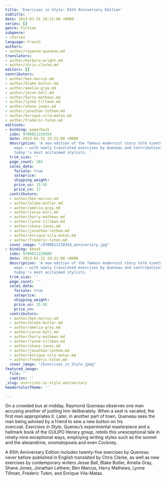 ```yaml
---
title: 'Exercises in Style: 65th Anniversary Edition'
subtitle: ''
date: 2013-01-31 19:21:00 +0000
series: []
genre: Fiction
subgenre:
- stories
language: French
authors:
- author/raymond-queneau.md
translators:
- author/barbara-wright.md
- author/chris-clarke.md
editors: []
contributors:
- author/ben-marcus.md
- author/blake-butler.md
- author/amelia-gray.md
- author/jesse-ball.md
- author/harry-mathews.md
- author/lynne-tillman.md
- author/shane-jones.md
- author/jonathan-lethem.md
- author/enrique-vila-matas.md
- author/frederic-tuten.md
editions:
- binding: paperback
  isbn: 9780811220354
  date: 2013-01-31 19:21:00 +0000
  description: 'A new edition of the famous modernist story told ninety-nine different
    ways — with newly translated exercises by Queneau and contributions by some of
    today''s most acclaimed stylists. '
  trim_size: ''
  page_count: 282
  sales_data:
    forsale: true
    saleprice: 
    shipping_weight: 
    price_us: 15.95
    price_cn: 17
  contributors:
  - author/ben-marcus.md
  - author/blake-butler.md
  - author/amelia-gray.md
  - author/jesse-ball.md
  - author/harry-mathews.md
  - author/lynne-tillman.md
  - author/shane-jones.md
  - author/jonathan-lethem.md
  - author/enrique-vila-matas.md
  - author/frederic-tuten.md
  cover_image: "/9780811220354_anniversary.jpg"
- binding: ebook
  isbn: 9780811220880
  date: 2013-01-31 19:21:00 +0000
  description: 'A new edition of the famous modernist story told ninety-nine different
    ways — with newly translated exercises by Queneau and contributions by some of
    today''s most acclaimed stylists. '
  trim_size: ''
  page_count: ''
  sales_data:
    forsale: true
    saleprice: 
    shipping_weight: 
    price_us: 15.95
    price_cn: 
  contributors:
  - author/ben-marcus.md
  - author/blake-butler.md
  - author/amelia-gray.md
  - author/jesse-ball.md
  - author/harry-mathews.md
  - author/lynne-tillman.md
  - author/shane-jones.md
  - author/jonathan-lethem.md
  - author/enrique-vila-matas.md
  - author/frederic-tuten.md
  cover_image: "/Exercises_in_Style.jpeg"
featured_image:
  file: ''
  caption: ''
_slug: exercises-in-style-anniversary
headerColorTheme: ''

---
```

On a crowded bus at midday, Raymond Queneau observes one man accusing another of jostling him deliberately. When a seat is vacated, the first man appropriates it. Later, in another part of town, Queneau sees the man being advised by a friend to sew a new button on his overcoat. _Exercises in Style_, Queneu’s experimental masterpiece and a hallmark book of the OULIPO literary group, retells this unexceptional tale in ninety-nine exceptional ways, employing writing styles such as the sonnet and the alexandrine, onomatopoeia and even Cockney.

A 65th Anniversary Edition includes twenty-five exercises by Queneau never before published in English translated by Chris Clarke, as well as new exercises by contemporary writers Jesse Ball, Blake Butler, Amelia Gray, Shane Jones, Jonathan Lethem, Ben Marcus, Harry Mathews, Lynne Tillman, Frederic Tuten, and Enrique Vila-Matas.

